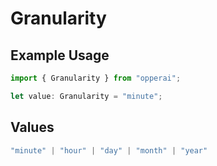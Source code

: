 # Granularity

## Example Usage

```typescript
import { Granularity } from "opperai";

let value: Granularity = "minute";
```

## Values

```typescript
"minute" | "hour" | "day" | "month" | "year"
```